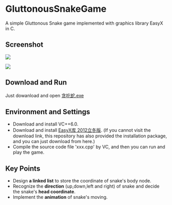 # GluttonousSnakeGame
A simple Gluttonous Snake game implemented with graphics library EasyX in C.
## Screenshot
![](http://yaochenkun.cn/wordpress/wp-content/uploads/2016/07/snake1.jpg)

![](http://yaochenkun.cn/wordpress/wp-content/uploads/2016/07/snake2.jpg)

## Download and Run
Just dowanload and open [贪吃蛇.exe](https://github.com/yaochenkun/GluttonousSnakeGame/blob/master/贪吃蛇.exe)

## Environment and Settings
* Download and install VC++6.0.
* Download and install [EasyX库 2012立冬版](http://www.easyx.cn/downloads/View.aspx?id=6). (If you cannot visit the download link, this repository has also provided the installation package, and you can just download from here.)
* Compile the source code file 'xxx.cpp' by VC, and then you can run and play the game.

## Key Points
* Design __a linked list__ to store the coordinate of snake's body node.
* Recognize the __direction__ (up,down,left and right) of snake and decide the snake's __head coordinate__.
* Implement the __animation__ of snake's moving.
